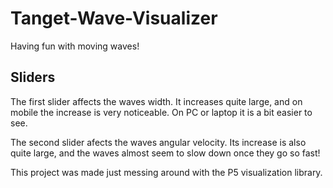 # Tanget-Wave-Visualizer
Having fun with moving waves! 


## Sliders

The first slider affects the waves width. It increases quite large, and on mobile the increase is very noticeable. On PC or laptop it is a bit easier to see. 

The second slider afects the waves angular velocity. Its increase is also quite large, and the waves almost seem to slow down once they go so fast! 

This project was made just messing around with the P5 visualization library. 
